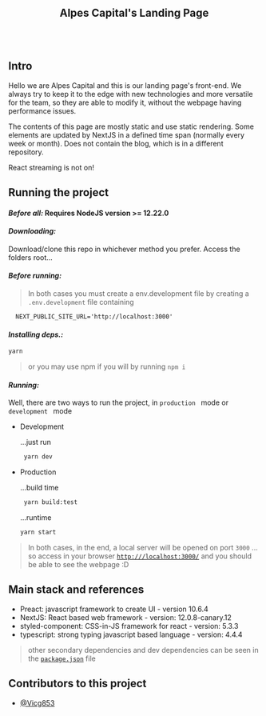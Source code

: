 <br/><br/>
<h2 align="center">Alpes Capital's Landing Page</h2>
<br/><br/>

## Intro
Hello we are Alpes Capital and this is our landing page's front-end. We always try to keep it to the edge with new technologies and more versatile for the team, so they are able to modify it, without the webpage having performance issues.

The contents of this page are mostly static and use static rendering. Some elements are updated by NextJS in a defined time span (normally every week or month). Does not contain the blog, which is in a different repository. 

React streaming is not on!

## Running the project
#### *Before all:* Requires NodeJS version >= 12.22.0

#### *Downloading:*
Download/clone this repo in whichever method you prefer. Access the folders root...

#### *Before running:*
> In both cases you must create a env.development file by creating a ``` .env.development ``` file containing
```environment
  NEXT_PUBLIC_SITE_URL='http://localhost:3000'
```

#### *Installing deps.:*
```bash
yarn 
```
> or you may use npm if you will by running ```npm i```

#### *Running:*
Well, there are two ways to run the project, in ```production ``` mode or ```development ``` mode

- Development
  
  ...just run
  ```bash
   yarn dev
  ```

- Production

  ...build time
  ```bash
   yarn build:test
  ```

  ...runtime
   ```bash
   yarn start
  ```

>In both cases, in the end, a local server will be opened on port ```3000``` ... so access in your browser [```http:///localhost:3000/```](http://localhost:3000/) and you should be able to see the webpage :D

## Main stack and references

- Preact: javascript framework to create UI - version 10.6.4
- NextJS: React based web framework - version: 12.0.8-canary.12
- styled-component: CSS-in-JS framework for react - version: 5.3.3
- typescript: strong typing javascript based language - version: 4.4.4

> other secondary dependencies and dev dependencies can be seen in the [```package.json```](https://github.com/Alpes-Capital/landingPage/blob/landing-page-v2/package.json) file


## Contributors to this project
- [@Vicg853]( https://github.com/Vicg853 )


